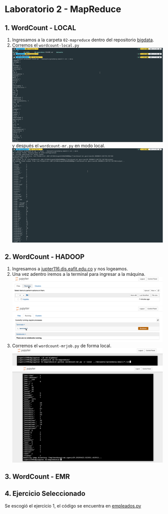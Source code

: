 # Laboratorio 2 - MapReduce

## 1. WordCount - LOCAL

1. Ingresamos a la carpeta `02-mapreduce` dentro del repositorio [bigdata](https://github.com/st0263eafit/bigdata).
2. Corremos el `wordcount-local.py` ![WC-MR-LOCAL-1](images/WC-MR-LOCAL/Img-1.png) y después el `wordcount-mr.py` en modo local. ![WC-MR-LOCAL-2](images/WC-MR-LOCAL/Img-2.png)

## 2. WordCount - HADOOP

1. Ingresamos a [jupter116.dis.eafit.edu.co](https://jupyter116.dis.eafit.edu.co/hub/login) y nos logeamos.
2. Una vez adentro iremos a la terminal para ingresar a la máquina. ![WC-MR-HADOOP-1](images/WC-MR-HADOOP/Img-1.png) ![WC-MR-HADOOP-2](images/WC-MR-HADOOP/Img-2.png)
3. Corremos el `wordcount-mrjob.py` de forma local. ![WC-MR-HADOOP-3](images/WC-MR-HADOOP/Img-3.png) ![WC-MR-HADOOP-4](images/WC-MR-HADOOP/Img-4.png)

## 3. WordCount - EMR

## 4. Ejercicio Seleccionado

Se escogió el ejercicio 1, el código se encuentra en [empleados.py](empleados.py)